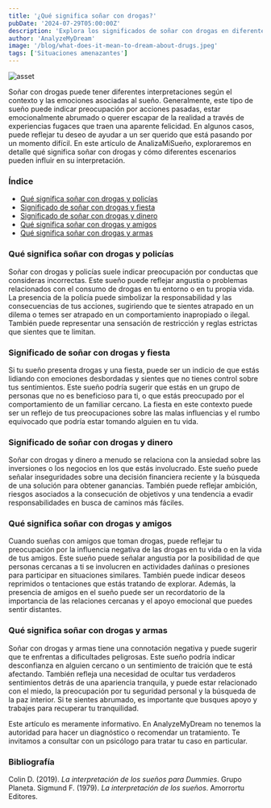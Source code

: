 ```yaml
---
title: '¿Qué significa soñar con drogas?'
pubDate: '2024-07-29T05:00:00Z'
description: 'Explora los significados de soñar con drogas en diferentes contextos, incluida la presencia de la policía, fiestas, dinero, amigos y armas. Comprende lo que tu subconsciente puede estar tratando de comunicar.'
author: 'AnalyzeMyDream'
image: '/blog/what-does-it-mean-to-dream-about-drugs.jpeg'
tags: ['Situaciones amenazantes']
---
```


![asset](/blog/what-does-it-mean-to-dream-about-drugs.jpeg)

Soñar con drogas puede tener diferentes interpretaciones según el contexto y las emociones asociadas al sueño. Generalmente, este tipo de sueño puede indicar preocupación por acciones pasadas, estar emocionalmente abrumado o querer escapar de la realidad a través de experiencias fugaces que traen una aparente felicidad. En algunos casos, puede reflejar tu deseo de ayudar a un ser querido que está pasando por un momento difícil. En este artículo de AnalizaMiSueño, exploraremos en detalle qué significa soñar con drogas y cómo diferentes escenarios pueden influir en su interpretación.

### Índice

- [Qué significa soñar con drogas y policías](#que-significa-soñar-con-drogas-y-policias)
- [Significado de soñar con drogas y fiesta](#significado-de-sonar-con-drogas-y-fiesta)
- [Significado de soñar con drogas y dinero](#significado-de-sonar-con-drogas-y-dinero)
- [Qué significa soñar con drogas y amigos](#que-significa-soñar-con-drogas-y-amigos)
- [Qué significa soñar con drogas y armas](#que-significa-soñar-con-drogas-y-armas)

### Qué significa soñar con drogas y policías

Soñar con drogas y policías suele indicar preocupación por conductas que consideras incorrectas. Este sueño puede reflejar angustia o problemas relacionados con el consumo de drogas en tu entorno o en tu propia vida. La presencia de la policía puede simbolizar la responsabilidad y las consecuencias de tus acciones, sugiriendo que te sientes atrapado en un dilema o temes ser atrapado en un comportamiento inapropiado o ilegal. También puede representar una sensación de restricción y reglas estrictas que sientes que te limitan.

### Significado de soñar con drogas y fiesta

Si tu sueño presenta drogas y una fiesta, puede ser un indicio de que estás lidiando con emociones desbordadas y sientes que no tienes control sobre tus sentimientos. Este sueño podría sugerir que estás en un grupo de personas que no es beneficioso para ti, o que estás preocupado por el comportamiento de un familiar cercano. La fiesta en este contexto puede ser un reflejo de tus preocupaciones sobre las malas influencias y el rumbo equivocado que podría estar tomando alguien en tu vida.

### Significado de soñar con drogas y dinero

Soñar con drogas y dinero a menudo se relaciona con la ansiedad sobre las inversiones o los negocios en los que estás involucrado. Este sueño puede señalar inseguridades sobre una decisión financiera reciente y la búsqueda de una solución para obtener ganancias. También puede reflejar ambición, riesgos asociados a la consecución de objetivos y una tendencia a evadir responsabilidades en busca de caminos más fáciles.

### Qué significa soñar con drogas y amigos

Cuando sueñas con amigos que toman drogas, puede reflejar tu preocupación por la influencia negativa de las drogas en tu vida o en la vida de tus amigos. Este sueño puede señalar angustia por la posibilidad de que personas cercanas a ti se involucren en actividades dañinas o presiones para participar en situaciones similares. También puede indicar deseos reprimidos o tentaciones que estás tratando de explorar. Además, la presencia de amigos en el sueño puede ser un recordatorio de la importancia de las relaciones cercanas y el apoyo emocional que puedes sentir distantes.

### Qué significa soñar con drogas y armas

Soñar con drogas y armas tiene una connotación negativa y puede sugerir que te enfrentas a dificultades peligrosas. Este sueño podría indicar desconfianza en alguien cercano o un sentimiento de traición que te está afectando. También refleja una necesidad de ocultar tus verdaderos sentimientos detrás de una apariencia tranquila, y puede estar relacionado con el miedo, la preocupación por tu seguridad personal y la búsqueda de la paz interior. Si te sientes abrumado, es importante que busques apoyo y trabajes para recuperar tu tranquilidad.

Este artículo es meramente informativo. En AnalyzeMyDream no tenemos la autoridad para hacer un diagnóstico o recomendar un tratamiento. Te invitamos a consultar con un psicólogo para tratar tu caso en particular.

### Bibliografía

Colin D. (2019). *La interpretación de los sueños para Dummies*. Grupo Planeta. 
Sigmund F. (1979). *La interpretación de los sueños*. Amorrortu Editores.